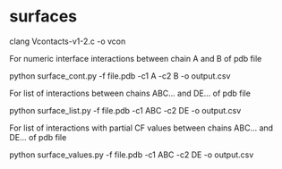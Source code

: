 # surfaces

clang Vcontacts-v1-2.c -o vcon

For numeric interface interactions between chain A and B of pdb file

python surface_cont.py -f file.pdb -c1 A -c2 B -o output.csv

For list of interactions between chains ABC... and DE... of pdb file

python surface_list.py -f file.pdb -c1 ABC -c2 DE -o output.csv

For list of interactions with partial CF values between chains ABC... and DE... of pdb file

python surface_values.py -f file.pdb -c1 ABC -c2 DE -o output.csv
